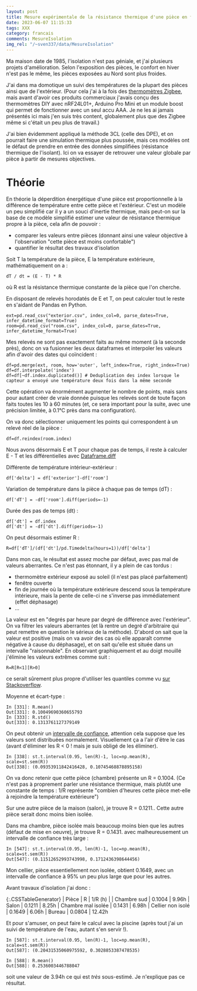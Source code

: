 ```yaml
---
layout: post
title: Mesure expérimentale de la résistance thermique d'une pièce en fonction de relevés de température
date: 2023-06-07 11:15:33
tags: XXX
category: francais
comments: MesureIsolation
img_rel: "/~sven337/data/MesureIsolation"
---
```


Ma maison date de 1985, l'isolation n'est pas géniale, et j'ai plusieurs projets d'amélioration.
Selon l'exposition des pièces, le confort en hiver n'est pas le même, les pièces exposées au Nord sont plus froides.

J'ai dans ma domotique un suivi des températures de la plupart des pièces ainsi que de l'extérieur.
(Pour cela j'ai à la fois des [thermomètres Zigbee](https://fr.aliexpress.com/item/1005004728929707.html?), mais avant d'avoir ces produits commerciaux j'avais conçu des thermomètres DIY avec nRF24L01+, Arduino Pro Mini et un module boost qui permet de fonctionner avec un seul accu AAA. Je ne les ai jamais présentés ici mais j'en suis très content, globalement plus que des Zigbee même si c'était un peu plus de travail.)

J'ai bien évidemment appliqué la méthode 3CL (celle des DPE), et on pourrait faire une simulation thermique plus poussée, mais ces modèles ont le défaut de prendre en entrée des données simplifiées (résistance thermique de l'isolant). Ici on va essayer de retrouver une valeur globale par pièce à partir de mesures objectives.

# Théorie 

En théorie la déperdition énergétique d'une pièce est proportionnelle à la différence de température entre cette pièce et l'extérieur.
C'est un modèle un peu simplifié car il y a un souci d'inertie thermique, mais peut-on sur la base de ce modèle simplifié estimer une valeur de résistance thermique propre à la pièce, cela afin de pouvoir :
- comparer les valeurs entre pièces (donnant ainsi une valeur objective à l'observation "cette pièce est moins confortable")
- quantifier le résultat des travaux d'isolation

Soit T la température de la pièce, E la température extérieure, mathématiquement on a :
```
dT / dt = (E - T) * R
```

où R est la résistance thermique constante de la pièce que l'on cherche.

En disposant de relevés horodatés de E et T, on peut calculer tout le reste en s'aidant de Pandas en Python.

```
ext=pd.read_csv("exterior.csv", index_col=0, parse_dates=True, infer_datetime_format=True)
room=pd.read_csv("room.csv", index_col=0, parse_dates=True, infer_datetime_format=True)
```

Mes relevés ne sont pas exactement faits au même moment (à la seconde près), donc on va fusionner les deux dataframes et interpoler les valeurs afin d'avoir des dates qui coïncident : 
```
df=pd.merge(ext, room, how='outer', left_index=True, right_index=True)
df=df.interpolate('index')
df=df[~df.index.duplicated()] # Deduplication des index lorsque le capteur a envoyé une température deux fois dans la même seconde
```

Cette opération va énormément augmenter le nombre de points, mais sans pour autant créer de vraie donnée puisque les relevés sont de toute façon faits toutes les 10 à 60 minutes (et, ce sera important pour la suite, avec une précision limitée, à 0.1°C près dans ma configuration).

On va donc sélectionner uniquement les points qui correspondent à un relevé réel de la pièce :
```
df=df.reindex(room.index)
```

Nous avons désormais E et T pour chaque pas de temps, il reste à calculer E - T et les différentielles avec [Dataframe.diff](https://pandas.pydata.org/docs/reference/api/pandas.DataFrame.diff.html)

Différente de température intérieur-extérieur :
```
df['delta'] = df['exterior']-df['room']
```

Variation de température dans la pièce à chaque pas de temps (dT) :
```
df['dT'] = -df['room'].diff(periods=-1)
```

Durée des pas de temps (dt) :
```
df['dt'] = df.index
df['dt'] = -df['dt'].diff(periods=-1)
```

On peut désormais estimer R :
```
R=df['dT']/(df['dt']/pd.Timedelta(hours=1))/df['delta']
```

Dans mon cas, le résultat est assez moche par défaut, avec pas mal de valeurs aberrantes. Ce n'est pas étonnant, il y a plein de cas tordus :
- thermomètre extérieur exposé au soleil (il n'est pas placé parfaitement)
- fenêtre ouverte 
- fin de journée où la température extérieure descend sous la température intérieure, mais la pente de celle-ci ne s'inverse pas immédiatement (effet déphasage)
- ...

La valeur est en "degrés par heure par degré de différence avec l'extérieur".
On va filtrer les valeurs aberrantes (et là rentre un degré d'arbitraire qui peut remettre en question le sérieux de la méthode). D'abord on sait que la valeur est positive (mais on va avoir des cas où elle apparaît comme négative à cause du déphasage), et on sait qu'elle est située dans un intervalle "raisonnable".
En observant graphiquement et au doigt mouillé j'élimine les valeurs extrêmes comme suit :
```
R=R[R<1][R>0]
```
ce serait sûrement plus propre d'utiliser les quantiles comme vu [sur Stackoverflow](https://stackoverflow.com/a/50612631).

Moyenne et écart-type :
```
In [331]: R.mean()
Out[331]: 0.10049690360655793
In [333]: R.std()
Out[333]: 0.1313761127379149

```

On peut obtenir un [intervalle de confiance](https://stackoverflow.com/a/34474255), attention cela suppose que les valeurs sont distribuées normalement. Visuellement ça a l'air d'être le cas (avant d'éliminer les R < 0 ! mais je suis obligé de les éliminer).


```
In [338]: st.t.interval(0.95, len(R)-1, loc=np.mean(R), scale=st.sem(R))
Out[338]: (0.09353911842416428, 0.10745468878895158)
```

On va donc retenir que cette pièce (chambre) présente un R = 0.1004.
(Ce n'est pas à proprement parler une résistance thermique, mais plutôt une constante de temps : 1/R représente "combien d'heures cette pièce met-elle à rejoindre la température extérieure")

Sur une autre pièce de la maison (salon), je trouve R = 0.1211.. Cette autre pièce serait donc moins bien isolée. 

Dans ma chambre, pièce isolée mais beaucoup moins bien que les autres (défaut de mise en oeuvre), je trouve R = 0.1431. avec malheureusement un intervalle de confiance très large :
```
In [547]: st.t.interval(0.95, len(R)-1, loc=np.mean(R), scale=st.sem(R))
Out[547]: (0.11512652993743998, 0.1712436398644456)
```

Mon cellier, pièce essentiellement non isolée, obtient 0.1649, avec un intervalle de confiance à 95% un peu plus large que pour les autres.

Avant travaux d'isolation j'ai donc :

{:.CSSTableGenerator}
| Pièce | R | 1/R (h) |
| Chambre sud | 0.1004 | 9.96h
| Salon | 0.1211 | 8.25h
| Chambre mal isolée | 0.1431 | 6.98h
| Cellier non isolé | 0.1649 | 6.06h
| Bureau | 0.0804 | 12.42h

Et pour s'amuser, on peut faire le calcul avec la piscine (après tout j'ai un suivi de température de l'eau, autant s'en servir !).

```
In [587]: st.t.interval(0.95, len(R)-1, loc=np.mean(R), scale=st.sem(R))
Out[587]: (0.20431535060975592, 0.3028853387478535)

In [588]: R.mean()
Out[588]: 0.2536003446788047
```

soit une valeur de 3.94h ce qui est *très* sous-estimé. Je n'explique pas ce résultat.
